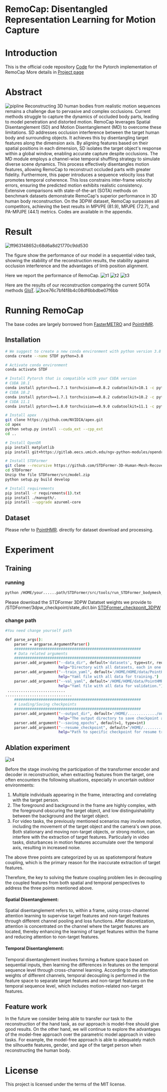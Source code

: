# RemoCap: Disentangled Representation Learning for Motion Capture

# Introduction

This is the official code repository [Code](https://github.com/STDFormer-3D-Human-Mesh-Recovery/RemoCap) for the Pytorch
implementation of RemoCap More details in [Project page](http://124.70.164.141:8084/)

# Abstract

![pipline](fig/pipline.png)
Reconstructing 3D human bodies from realistic motion sequences remains a challenge due to pervasive and complex
occlusions. Current methods struggle to capture the dynamics of occluded body parts, leading to model penetration and
distorted motion. RemoCap leverages Spatial Disentanglement (SD) and Motion Disentanglement (MD) to overcome these
limitations. SD addresses occlusion interference between the target human body and surrounding objects. It achieves this
by disentangling target features along the dimension axis. By aligning features based on their spatial positions in each
dimension, SD isolates the target object's response within a global window, enabling accurate capture despite
occlusions. The MD module employs a channel-wise temporal shuffling strategy to simulate diverse scene dynamics. This
process effectively disentangles motion features, allowing RemoCap to reconstruct occluded parts with greater fidelity.
Furthermore, this paper introduces a sequence velocity loss that promotes temporal coherence. This loss constrains
inter-frame velocity errors, ensuring the predicted motion exhibits realistic consistency. Extensive comparisons with
state-of-the-art (SOTA) methods on benchmark datasets demonstrate RemoCap's superior performance in 3D human body
reconstruction. On the 3DPW dataset, RemoCap surpasses all competitors, achieving the best results in MPVPE (81.9),
MPJPE (72.7), and PA-MPJPE (44.1) metrics. Codes are available in the appendix.

# Result

![ff963148652c68d6a8d21770c9dd530](fig/ff963148652c68d6a8d21770c9dd530.jpg)

The figure show the performance of our model in a sequential video task, showing the stability of the reconstruction
results, the stability against occlusion interference and the advantages of limb position alignment.

Here we report the performance of RemoCap.
![t1](fig/t1.png)
![t2](fig/t2.png)
![t3](fig/t3.png)

Here are the results of our reconstruction comparing the current SOTA
methods [GloT](https://stdformer-3d-human-mesh-recovery.github.io/STDFormer/).
![bce76c7bf4f8b4c08df6bbdbe07f6bb](fig/bce76c7bf4f8b4c08df6bbdbe07f6bb.png)

# Running RemoCap

The base codes are largely borrowed from [FasterMETRO](https://github.com/postech-ami/FastMETRO)
and [PointHMR](https://github.com/sxl142/GLoT).

## Installation

```bash
# We suggest to create a new conda environment with python version 3.8
conda create --name STDF python=3.8

# Activate conda environment
conda activate STDF

# Install Pytorch that is compatible with your CUDA version
# CUDA 10.1
conda install pytorch==1.7.1 torchvision==0.8.2 cudatoolkit=10.1 -c pytorch
# CUDA 10.2
conda install pytorch==1.7.1 torchvision==0.8.2 cudatoolkit=10.2 -c pytorch
# CUDA 11.1
conda install pytorch==1.8.0 torchvision==0.9.0 cudatoolkit=11.1 -c pytorch -c conda-forge

# Install apex
git clone https://github.com/NVIDIA/apex.git
cd apex
python setup.py install --cuda_ext --cpp_ext
cd ..

# Install OpenDR
pip install matplotlib
pip install git+https://gitlab.eecs.umich.edu/ngv-python-modules/opendr.git

# Install STDFormer
git clone --recursive https://github.com/STDFormer-3D-Human-Mesh-Recovery/STDFormer.git
cd STDFormer
Unzip the file STDFormer/src/model.zip
python setup.py build develop

# Install requirements
pip install -r requirements(1).txt
pip install ./manopth/.
pip install --upgrade azureml-core


```

## Dataset

Please refer to [PointHMR](https://github.com/DCVL-3D/PointHMR_release). directly for dataset download and processing.

# Experiment

## Training

### running

```bash
python /HOME/your......path/STDFormer/src/tools/run_STDFormer_bodymesh_dp_3dpw.py
```

Please download the STDFormer 3DPW Datatset weights we provide to /STDFormer/3dpw_checkpoint/state_dict.bin
[STDFormer_checkponit_3DPW](https://drive.google.com/file/d/1xiEAOaPhZyNI7M3xl3WnRJPnGF8Jn4rx/view?usp=sharing)

### change path

```bash
#You need change yourself path

def parse_args():
    parser = argparse.ArgumentParser()
    #########################################################
    # Data related arguments
    #########################################################
    parser.add_argument("--data_dir", default='datasets', type=str, required=False,
                        help="Directory with all datasets, each in one subfolder")
    parser.add_argument("--train_yaml", default='/HOME/HOME/data/PointHMR/datasets/3dpw/train.yaml', type=str, required=False,
                        help="Yaml file with all data for training.")
    parser.add_argument("--val_yaml", default='/HOME/HOME/data/PointHMR/datasets/3dpw/test_has_gender.yaml', type=str, required=False,
                        help="Yaml file with all data for validation.")
 ..........................
..............................
    #########################################################
    # Loading/Saving checkpoints
    #########################################################
    parser.add_argument("--output_dir", default='/HOME/............./output_3DPWZ_result', type=str, required=False,
                        help="The output directory to save checkpoint and test results.")
    parser.add_argument("--saving_epochs", default=1, type=int)
    parser.add_argument("--resume_checkpoint", default="/HOME/.........../STDFormer/3dpw_checkpoint/state_dict.bin", type=str, required=False,
                        help="Path to specific checkpoint for resume training.")
```

## Ablation experiment

![t4](fig/t4.png)

Before the stage involving the participation of the transformer encoder and decoder in reconstruction, when extracting
features from the target, one often encounters the following situations, especially in uncertain outdoor environments:

1. Multiple individuals appearing in the frame, interacting and correlating with the target person.
2. The foreground and background in the frame are highly complex, with the foreground obscuring the target object, and
   low distinguishability between the background and the target object.
3. For video tasks, the previously mentioned scenarios may involve motion, including the movement of the target object
   and the camera's own pose. Both stationary and moving non-target objects, or strong motion, can interfere with the
   extraction of target features. Particularly in video tasks, disturbances in motion features accumulate over the
   temporal axis, resulting in increased noise.

The above three points are categorized by us as spatiotemporal feature coupling, which is the primary reason for the
inaccurate extraction of target features.

Therefore, the key to solving the feature coupling problem lies in decoupling the coupled features from both spatial and
temporal perspectives to address the three points mentioned above.

#### Spatial Disentanglement:

Spatial disentanglement refers to, within a frame, using cross-channel attention learning to supervise target features and
non-target features through different channel pooling and loss functions. After discretization, attention is
concentrated on the channel where the target features are located, thereby enhancing the learning of target features
within the frame and reducing attention to non-target features.

#### Temporal Disentanglement:

Temporal disentanglement involves forming a feature space based on sequential inputs, then learning the differences in
features on the temporal sequence level through cross-channel learning. According to the attention weights of different
channels, temporal decoupling is performed in the feature space to separate target features and non-target features on
the temporal sequence level, which includes motion-related non-target features.

## Feature work

In the future we consider being able to transfer our task to the reconstruction of the hand task, as our approach is
model-free should give good results. On the other hand, we will continue to explore the advantages of the model-free
approach over the parametric model approach in video tasks. For example, the model-free approach is able to adequately
match the silhouette features, gender, and age of the target person when reconstructing the human body.

# License

This project is licensed under the terms of the MIT license.
